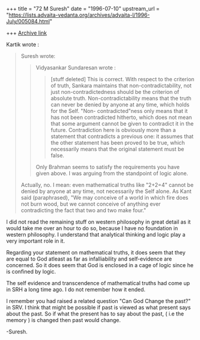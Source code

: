 +++
title = "72 M Suresh"
date = "1996-07-10"
upstream_url = "https://lists.advaita-vedanta.org/archives/advaita-l/1996-July/005084.html"

+++
[Archive link](https://lists.advaita-vedanta.org/archives/advaita-l/1996-July/005084.html)

Kartik wrote :

> Suresh wrote:
>
> > Vidyasankar Sundaresan <vidya at CCO.CALTECH.EDU> wrote :
> >
> > > [stuff deleted]
> > > This is correct. With respect to the criterion of truth, Sankara maintains
> > > that non-contradictability, not just non-contradictedness should be the
> > > criterion of absolute truth. Non-contradictability means that the truth
 can
> > > never be denied by anyone at any time, which holds for the Self. "Non-
> > > contradicted"ness only means that it has not been contradicted hitherto,
>  which
> > > does not mean that some argument cannot be given to contradict it in the
> >  future.
> > > Contradiction here is obviously more than a statement that contradicts a
> > > previous one: it assumes that the other statement has been proved to be
>  true,
> > > which necessarily means that the original statement must be false.
> >
> >   Only Brahman seems to satisfy the requirements you have given above. I was
> >  arguing
> >   from the standpoint of logic alone.
> >
>
> Actually, no. I mean: even mathematical truths like "2+2=4" cannot be denied
 by
> anyone at any time, not necessarily the Self alone. As Kant said
 (paraphrased),
> "We may conceive of a world in which fire does not burn wood, but we cannot
> conceive of anything ever contradicting the fact that two and two make four."

  I did not read the remaining stuff on western philosophy in great detail as it
  would take me over an hour to do so, because I have no foundation in western
  philosophy. I understand that analytical thinking and logic play a very
  important role in it.

  Regarding your statement on mathematical truths, it does seem that they are
  equal to God atleast as far as infalliability and self-evidence are concerned.
  So it does seem that God is enclosed in a cage of logic since he is confined
 by
  logic.

  The self evidence and transcendence of mathematical truths had come up in SRH
  a long time ago. I do not remember how it ended.

  I remember you had raised a related question "Can God Change the past?" in
  SRV. I think that might be possible if past is viewed as what present says
  about the past. So if what the present has to say about the past, ( i.e the
  memory ) is changed then past would change.

-Suresh.

